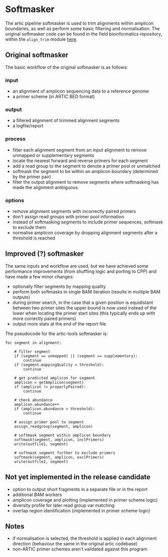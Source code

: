 # Softmasker

The artic pipeline softmasker is used to trim alignments within amplicon boundaries, as well as perform some basic filtering and normalisation. The original softmasker code can be found in the field bioinformatics repository, within the `align_trim` module [here](https://github.com/artic-network/fieldbioinformatics/blob/master/artic/align_trim.py).

## Original softmasker

The basic workflow of the original softmasker is as follows:

### input

* an alignment of amplicon sequencing data to a reference genome
* a primer scheme (in ARTIC BED format)

### output

* a filtered alignment of trimmed alignment segments
* a logfile/report

### process

* filter each alignment segment from an input alignment to remove unmapped or supplementary segments
* locate the nearest forward and reverse primers for each segment
* add a read group to the segment to denote a primer pool or unmatched
* softmask the segment to be within an amplicon boundary (determined by the primer pair)
* filter the output alignment to remove segments where softmasking has made the alignment ambiguous

### options

* remove alignment segments with incorrectly paired primers
* don't assign read groups with primer pool information
* instead of softmasking segments to include primer sequences, softmask to exclude them
* normalise amplicon coverage by dropping alignment segments after a threshold is reached

## Improved (?) softmasker

The same inputs and workflow are used, but we have achieved some performance improvements (from shuffling logic and porting to CPP) and have made a few minor changes:

* optionally filter segments by mapping quality
* perform both softmasks in single BAM iteration (results in multiple BAM outputs)
* during primer search, in the case that a given position is equidistant between two primer sites the upper bound is now used instead of the lower when locating the primer start sites (this typically ends up with more correctly paired primers)
* output more stats at the end of the report file

The pseudocode for the artic-tools softmasker is:

```
for segment in alignment:

    # filter segment
    if (segment == unmapped) || (segment == supplementary):
        continue
    if (segment.mappingQuality < threshold):
        continue

    # get predicted amplicon for segment 
    amplicon = getAmplicon(segment)
    if (amplicon != properlyPaired):
        continue

    # check abundance
    amplicon.abundance++
    if (amplicon.abundance > threshold):
        continue
    
    # assign primer pool to segment
    assign_readgroup(segment, amplicon)

    # softmask segment within amplicon boundary
    softmask(segment, amplicon, inclPrimers)
    write(outfile1, segment)

    # softmask segment further to exclude primers
    softmask(segment, amplicon, exclPrimers)
    write(outfile2, segment)

``` 

## Not yet implemented in the release candidate

* option to output short fragments in a separate file or in the report
* additional BAM workers
* amplicon coverage and plotting (implemented in primer scheme logic)
* diversity profile for later read group var matching
* overlap region identification (implemented in primer scheme logic)

## Notes

* if normalisation is selected, the threshold is applied in each alignment direction (behaviour the same in the original artic codebase)
* non-ARTIC primer schemes aren't validated against this program

